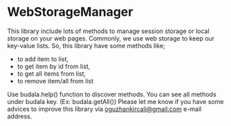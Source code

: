 # WebStorageManager

This library include lots of methods to manage session storage or local storage on your web pages. 
Commonly, we use web storage to keep our key-value lists. 
So, this library have some methods like; 
- to add item to list, 
- to get item by id from list, 
- to get all items from list, 
- to remove item/all from list 

Use budala.help() function to discover methods. 
You can see all methods under budala key. (Ex: budala.getAll()) 
Please let me know if you have some advices to improve this library 
via oguzhankircali@gmail.com e-mail address.
